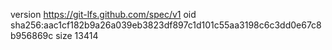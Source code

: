 version https://git-lfs.github.com/spec/v1
oid sha256:aac1cf182b9a26a039eb3823df897c1d101c55aa3198c6c3dd0e67c8b956869c
size 13414
